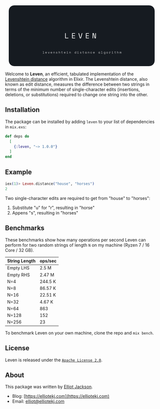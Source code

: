 <p align="center">
    <img src="https://github.com/elliotekj/leven/blob/main/logo.png" width="480" max-width="90%" alt="Leven" />
</p>

Welcome to **Leven**, an efficient, tabulated implementation of the [Levenshtein
distance][1] algorithm in Elixir. The Levenshtein distance, also known as edit
distance, measures the difference between two strings in terms of the minimum
number of single-character edits (insertions, deletions, or substitutions)
required to change one string into the other.

## Installation

The package can be installed by adding `leven` to your list of dependencies in
`mix.exs`:

```elixir
def deps do
  [
    {:leven, "~> 1.0.0"}
  ]
end
```

## Example

``` elixir
iex(1)> Leven.distance("house", "horses")
2
```

Two single-character edits are required to get from "house" to "horses":

1. Substitute "u" for "r", resulting in "horse"
2. Appens "s", resulting in "horses"

## Benchmarks

These benchmarks show how many operations per second Leven can perform for two
random strings of length `N` on my machine (Ryzen 7 / 16 Core / 32 GB).

| String Length | ops/sec | 
|---------------|---------|
| Empty LHS     | 2.5 M   |
| Empty RHS     | 2.47 M  |
| N=4           | 244.5 K |
| N=8           | 86.57 K |
| N=16          | 22.51 K |
| N=32          | 4.67 K  |
| N=64          | 863     |
| N=128         | 152     |
| N=256         | 23      |

To benchmark Leven on your own machine, clone the repo and `mix bench`.

## License

Leven is released under the [`Apache License
2.0`](https://github.com/elliotekj/leven/blob/main/LICENSE).

## About

This package was written by [Elliot Jackson](https://elliotekj.com).

- Blog: [https://elliotekj.com](https://elliotekj.com)
- Email: elliot@elliotekj.com

[1]: https://en.wikipedia.org/wiki/Levenshtein_distance
